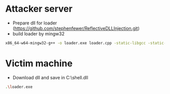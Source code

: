 # Attacker server
- Prepare dll for loader (https://github.com/stephenfewer/ReflectiveDLLInjection.git)
- build loader by mingw32
```bash
x86_64-w64-mingw32-g++ -o loader.exe loader.cpp -static-libgcc -static-libstdc++
```
# Victim machine
- Download dll and save in C:\shell.dll
```bash
.\loader.exe
```